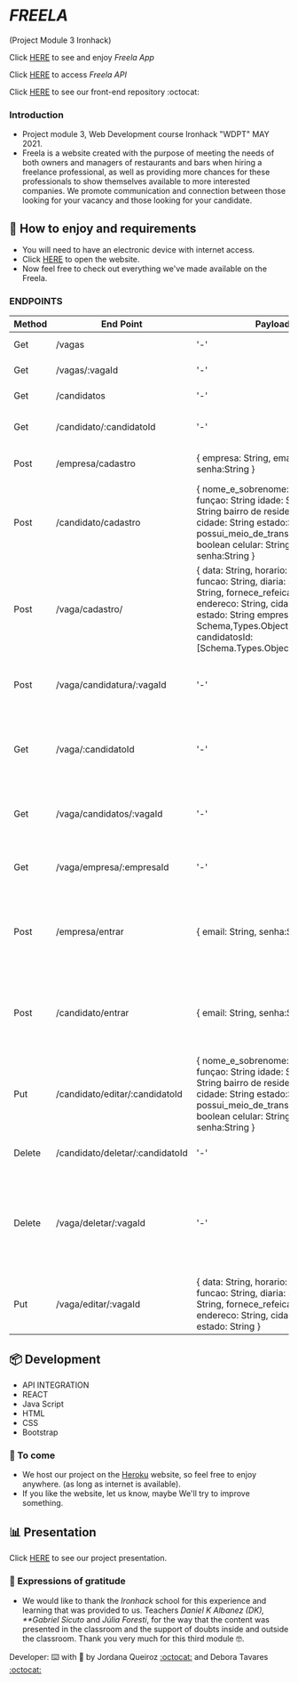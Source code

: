 # _FREELA_

(Project Module 3 Ironhack)

Click [HERE](https://freela-app.herokuapp.com/) to see and enjoy _Freela App_

Click [HERE](https://api-freela.herokuapp.com/) to access _Freela API_

Click [HERE](https://github.com/jordanavq/freela-client) to see our front-end repository :octocat:

### Introduction

- Project module 3, Web Development course Ironhack "WDPT" MAY 2021.
- Freela is a website created with the purpose of meeting the needs of both owners and managers of restaurants and bars when hiring a freelance professional, as well as providing more chances for these professionals to show themselves available to more interested companies. We promote communication and connection between those looking for your vacancy and those looking for your candidate.

## 🚀 How to enjoy and requirements

- You will need to have an electronic device with internet access.
- Click [HERE](https://freela-app.herokuapp.com/) to open the website.
- Now feel free to check out everything we've made available on the Freela.

### ENDPOINTS

| Method | End Point                       | Payload                                                                                                                                                                                                                             | Response                               | Action                                                            |
| ------ | ------------------------------- | ----------------------------------------------------------------------------------------------------------------------------------------------------------------------------------------------------------------------------------- | -------------------------------------- | ----------------------------------------------------------------- |
| Get    | /vagas                          | '-'                                                                                                                                                                                                                                 | Status: 200 body: [jobs]               | Get all Jobs                                                      |
| Get    | /vagas/:vagaId                  | '-'                                                                                                                                                                                                                                 | Status: 200 body: {job}                | Get a job by id                                                   |
| Get    | /candidatos                     | '-'                                                                                                                                                                                                                                 | Status: 200 body: [candidates]         | Get all candidates                                                |
| Get    | /candidato/:candidatoId         | '-'                                                                                                                                                                                                                                 | Status: 200 body: {candidate}          | Get a candidate by id                                             |
| Post   | /empresa/cadastro               | { empresa: String, email:String. senha:String }                                                                                                                                                                                     | Status: 201 body:{empresa,email,senha} | Creates a company user                                            |
| Post   | /candidato/cadastro             | { nome_e_sobrenome: String, funçao: String idade: String sexo: String bairro de residencia: String cidade: String estado:String possui_meio_de_transpote_próprio?: boolean celular: String email:String. senha:String }             | Status: 201 body:{candidate}           | Creates a candidate user                                          |
| Post   | /vaga/cadastro/                 | { data: String, horario: String, funcao: String, diaria: String, traje: String, fornece_refeicao: boolean endereco: String, cidade: String, estado: String empresaId: Schema,Types.ObjectId candidatosId: [Schema.Types.ObjectId] } | Status: 201 body:{job}                 | Create a new job opening                                          |
| Post   | /vaga/candidatura/:vagaId       | '-'                                                                                                                                                                                                                                 | Status: 201 Message: Application sent  | Create a new job application from an candidate                    |
| Get    | /vaga/:candidatoId              | '-'                                                                                                                                                                                                                                 | Status:200 body:[jobs]                 | Get jobs opening that the candidate has enrolled                  |
| Get    | /vaga/candidatos/:vagaId        | '-'                                                                                                                                                                                                                                 | Status:200 body:[jobs]                 | Get all candidates enrolled in a job opening                      |
| Get    | /vaga/empresa/:empresaId        | '-'                                                                                                                                                                                                                                 | Status:200 body:[jobs]                 | Get all company´s jobs opening                                    |
| Post   | /empresa/entrar                 | { email: String, senha:String }                                                                                                                                                                                                     | Status:200 body:{user, token}          | Creates a token for the user to access companies´ private routes  |
| Post   | /candidato/entrar               | { email: String, senha:String }                                                                                                                                                                                                     | Status:200 body:{user, token}          | Creates a token for the user to access candidates´ private routes |
| Put    | /candidato/editar/:candidatoId  | { nome_e_sobrenome: String, funçao: String idade: String sexo: String bairro de residencia: String cidade: String estado:String possui_meio_de_transpote_próprio?: boolean celular: String email:String. senha:String }             | Status: 200 body: {candidate}          | Updates candidate´s profile                                       |
| Delete | /candidato/deletar/:candidatoId | '-'                                                                                                                                                                                                                                 | Status 200 Message: Profile deleted    | Delete candidate ́s profile                                        |
| Delete | /vaga/deletar/:vagaId           | '-'                                                                                                                                                                                                                                 | Status 200 Message: Job deleted        | Delete job opening and updates company´s document removing it     |
| Put    | /vaga/editar/:vagaId            | { data: String, horario: String, funcao: String, diaria: String, traje: String, fornece_refeicao: boolean endereco: String, cidade: String, estado: String }                                                                        | Status: 200 body: {job}                | Updates job opening data                                          |

## 📦 Development

- API INTEGRATION
- REACT
- Java Script
- HTML
- CSS
- Bootstrap

### 📌 To come

- We host our project on the [Heroku](https://www.heroku.com/) website, so feel free to enjoy anywhere. (as long as internet is available).
- If you like the website, let us know, maybe We'll try to improve something.

## 📊 Presentation

Click [HERE](https://slides.com/deboraaguiartavares/freela-english-presentation/fullscreen) to see our project presentation.

### 🎁 Expressions of gratitude

- We would like to thank the _Ironhack_ school for this experience and learning that was provided to us.
  Teachers _Daniel K Albanez (DK), \*\*Gabriel Sicuto_ and _Júlia Foresti_, for the way that the content was presented in the classroom and the support of doubts inside and outside the classroom.
  Thank you very much for this third module 🤓.

Developer: ⌨️ with 💜 by Jordana Queiroz [:octocat:](https://github.com/jordanavq) and Debora Tavares [:octocat:](https://github.com/DeAT1995)
